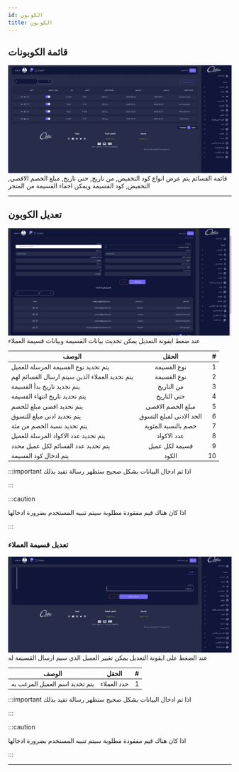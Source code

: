 ```yaml
---
id: الكوبون
title: الكوبون
---
```


## قائمة الكوبونات

<img src='../imgs/vouch1.png'/>
قائمة القسائم يتم عرض انواع كود التخفيض, من تاريخ, حتى تاريخ, مبلغ الخصم الاقصى, التخفيض, كود القسيمة ويمكن اخفاء القسيمة من المتجر

---

## تعديل الكوبون

<img src='../imgs/vouchedit.png'/>
عند ضغط ايقونة التعديل يمكن تحديث بيانات القسيمة وبيانات قسيمة العملاء

| الوصف                                          |          الحقل           |   # |
| ---------------------------------------------- | :----------------------: | --: |
| يتم تحديد نوع القسيمة المرسلة للعميل           |       نوع القسيمة        |   1 |
| يتم تحديد العملاء الذين سيتم ارسال القسائم لهم |       نوع القسيمة        |   2 |
| يتم تحديد تاريخ بدأ القسيمة                    |        من التاريخ        |   3 |
| يتم تحديد تاريخ انتهاء القسيمة                 |       حتى التاريخ        |   4 |
| يتم تحديد اقصى مبلغ للخصم                      |    مبلغ الخصم الاقصى     |   5 |
| يتم تحديد ادنى مبلغ للتسوق                     | الحد الادنى لمبلغ التسوق |   6 |
| يتم تحديد نسبة الخصم من مئة                    |   خصم بالنسبة المئوية    |   7 |
| يتم تحديد عدد الاكواد المرسلة للعميل           |       عدد الاكواد        |   8 |
| يتم تحديد عدد القسائم لكل عميل محدد            |      قسيمة لكل عميل      |   9 |
| يتم ادخال كود القسيمة                          |          الكود           |  10 |

:::important
اذا تم ادخال البيانات بشكل صحيح ستظهر رسالة تفيد بذلك

:::

:::caution

اذا كان هناك قيم مفقودة مطلوبة سيتم تنبيه المستخدم بضرورة ادخالها

:::




### تعديل قسيمة العملاء

<img src='../imgs/vouchedit-2.png'/>
عند الضغط على ايقونة التعديل يمكن تغيير العميل الذي سيم ارسال القسيمة له

| الوصف                          |    الحقل    |   # |
| ------------------------------ | :---------: | --: |
| يتم تحديد اسم العميل المرغب به | حدد العملاء |   1 |

:::important
اذا تم ادخال البيانات بشكل صحيح ستظهر رسالة تفيد بذلك

:::

:::caution

اذا كان هناك قيم مفقودة مطلوبة سيتم تنبيه المستخدم بضرورة ادخالها

:::

---
